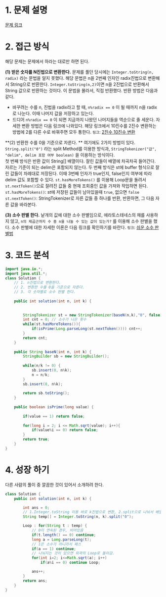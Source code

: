 # 1. 문제 설명 

[문제 링크](https://school.programmers.co.kr/learn/courses/30/lessons/92335)

# 2. 접근 방식 

해당 문제는 문제에서 하라는 대로만 하면 된다. 

**(1) 받은 숫자를 N진법으로 변환한다.** 
문제를 풀던 당시에는 `Integer.toString(n, radix)` 라는 문법을 알지 못했다. 해당 문법은 n을 2번째 인자인 radix진법으로 변환해서 String으로 반환한다. `Integer.toString(n,2)`이면 n을 2진법으로 반환해서 String 값으로 반환하는 것이다. 
이 문법을 몰라서, 직접 반환했다. 
  반환 방법은 다음과 같다. 

- 바꾸려는 수를 n, 진법을 radix라고 할 때, `n%radix == 0` 이 될 때까지 n을 radix로 나눈다. 
  이때 나머지 값을 저장하고 있는다. 
- 드디어 `n%radix == 0` 이 되면 지금까지 나왔던 나머지들을 역순으로 줄 세운다. 
  자세한 변환 방법은 다음 링크에 나와있다. 해당 링크에서 10진수를 2진수 변환하는 방법에 2를 다른 수로 바꿔주면 모두 통한다. 
  `링크`: [2진수 10진수 변환](https://dalcheonroadhead.tistory.com/6)

**(2) 반환한 수를 0을 기준으로 자른다. ** 
여기에도 2가지 방법이 있다. `String.split("0")` 라는 split Method를 이용한 방식과, `StringTokenizer("값", "delim", delim 포함 여부 boolean)` 을 이용하는 방식이다.  
 첫 번째 방식은 반환 값이 String[] 배열이다. 잘린 값들이 배열에 차곡차곡 들어간다. 자르는 기준이 되는 delim은 포함되지 않는다. 
 두 번째 방식은 st에 buffer 형식으로 잘린 값들이 차례대로 저장된다. 이때 3번째 인자가 true인지, false인지 여부에 따라 delim 값도 포함할 수 있다. `st.hasMoreTokens()` 를 이용해 Loop문을 돌려서 `st.nextToken()`으로 잘려진 값들 중 현재 조회중인 값을 가져와 작업하면 된다. 
`st.hasMoreTokens()`: st에 저장된 값들이 남아있을때 `true`, 없으면 `false`
`st.nextToken()`: StringTokenizer로 자른 값들 중 하나를 반환, 반환하면, 그 다음 자른 값을 바라본다.

**(3) 소수 판별 한다.**
낱개의 값에 대한 소수 판별임으로, 에라토스테네스의 채를 사용하지 않고, `n의 제곱근까지 수 중 n을 나눌 수 있는 값이 있는가?` 를 이용해 소수 판별을 했다. 소수 판별에 대한 자세한 이론은 다음 링크를 확인하기를 바란다. 
`링크`: [쉬운 소수 판별법](https://dalcheonroadhead.tistory.com/438)

# 3. 코드 분석 

```java
import java.io.*;
import java.util.*;
class Solution {
    // 1. n진법으로 변환한다.
    // 2. 변환한 수를 0을 기준으로 자른다. 
    // 3. 각 숫자별로 소수 판별 한다.
    
    public int solution(int n, int k) {
        
        
        StringTokenizer st = new StringTokenizer(baseN(n,k),"0", false); // 진법 변환 및 0마다 자르기
        int cnt = 0; // 소수가 나온 횟수
        while(st.hasMoreTokens()){
            if(isPrime(Long.parseLong(st.nextToken()))) cnt++;
        }
        return cnt;
    }
    
    public String baseN(int n, int k) {
        StringBuilder sb = new StringBuilder();
        
        while(n/k != 0) {
            sb.insert(0, n%k);
            n = n/k;
        }
        sb.insert(0, n%k);
        
        return sb.toString();
    }
    
    public boolean isPrime(long value) {
        
        if(value == 1) return false;
        
        for(long i = 2; i <= Math.sqrt(value); i++){
            if(value%i == 0) return false;
        }
        return true;
    }
}
```



# 4. 성장 하기 

다른 사람의 풀이 중 깔끔한 것이 있어서 소개하려 한다. 
```java
class Solution {
    public int solution(int n, int k) {

        int ans = 0;
        // 1.Integer.toString 이용 바로 k진법으로 변환, 2.split으로 나눠서 배열로 받음
        String temp[] = Integer.toString(n, k).split("0");

        Loop : for(String t : temp) {
            // 0이 연속된 경우, 비어있음
            if(t.length() == 0) continue;
            long a = Long.parseLong(t);
            // 1은 소수가 아니라서 패스 
            if(a == 1) continue;
            // 나눠지는 것이 있으면 외곽의 Loop로 돌아감.
            for(int i=2; i<=Math.sqrt(a); i++)
                if(a%i == 0) continue Loop;

            ans++;
        }
        return ans;
    }
}
```

